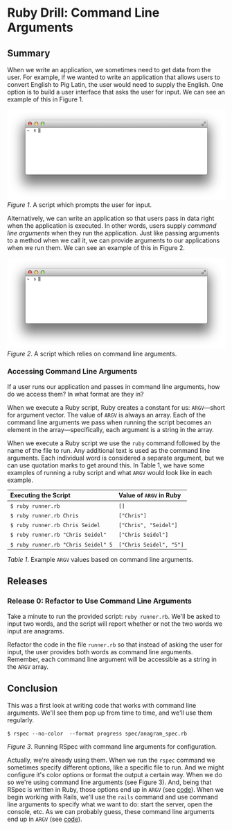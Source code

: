 # Ruby Drill: Command Line Arguments

## Summary
When we write an application, we sometimes need to get data from the user.  For example, if we wanted to write an application that allows users to convert English to Pig Latin, the user would need to supply the English.  One option is to build a user interface that asks the user for input.  We can see an example of this in Figure 1.

![user interface animation](readme-assets/user-interface-animation.gif)  
*Figure 1*.  A script which prompts the user for input.

Alternatively, we can write an application so that users pass in data right when the application is executed.  In other words, users supply *command line arguments* when they run the application.  Just like passing arguments to a method when we call it, we can provide arguments to our applications when we run them.  We can see an example of this in Figure 2.

![argv interface animation](readme-assets/argv-animation.gif)  
*Figure 2*.  A script which relies on command line arguments.


### Accessing Command Line Arguments
If a user runs our application and passes in command line arguments, how do we access them?  In what format are they in?

When we execute a Ruby script, Ruby creates a constant for us: `ARGV`—short for argument vector.  The value of `ARGV` is always an array.  Each of the command line arguments we pass when running the script becomes an element in the array—specifically, each argument is a string in the array.

When we execute a Ruby script we use the `ruby` command followed by the name of the file to run.  Any additional text is used as the command line arguments. Each individual word is considered a separate argument, but we can use quotation marks to get around this.  In Table 1, we have some examples of running a ruby script and what `ARGV` would look like in each example.

| Executing the Script                | Value of `ARGV` in Ruby |
| :--                                 | :---                    |
| `$ ruby runner.rb`                  | `[]`                    |
| `$ ruby runner.rb Chris`            | `["Chris"]`             |
| `$ ruby runner.rb Chris Seidel`     | `["Chris", "Seidel"]`   |
| `$ ruby runner.rb "Chris Seidel"`   | `["Chris Seidel"]`      |
| `$ ruby runner.rb "Chris Seidel" 5` | `["Chris Seidel", "5"]` |

*Table 1*.  Example `ARGV` values based on command line arguments.


## Releases
### Release 0: Refactor to Use Command Line Arguments
Take a minute to run the provided script:  `ruby runner.rb`.  We'll be asked to input two words, and the script will report whether or not the two words we input are anagrams.

Refactor the code in the file `runner.rb` so that instead of asking the user for input, the user provides both words as command line arguments.  Remember, each command line argument will be accessible as a string in the `ARGV` array.


## Conclusion
This was a first look at writing code that works with command line arguments.  We'll see them pop up from time to time, and we'll use them regularly.

```
$ rspec --no-color  --format progress spec/anagram_spec.rb
```  
*Figure 3*.  Running RSpec with command line arguments for configuration.

Actually, we're already using them.  When we run the `rspec` command we sometimes specify different options, like a specific file to run. And we might configure it's color options or format the output a certain way.  When we do so we're using command line arguments (see Figure 3).  And, being that RSpec is written in Ruby, those options end up in `ARGV` (see [code][rspec-core argv]).  When we begin working with Rails, we'll use the `rails` command and use command line arguments to specify what we want to do:  start the server, open the console, etc.  As we can probably guess, these command line arguments end up in `ARGV` (see [code][rails argv]).  

[rails argv]: https://github.com/rails/rails/blob/master/railties/lib/rails/commands.rb
[rspec-core argv]: https://github.com/rspec/rspec-core/blob/be0e1bc0a2b03e3f820195f54b0fe96c87fa587f/lib/rspec/core/runner.rb#L45
